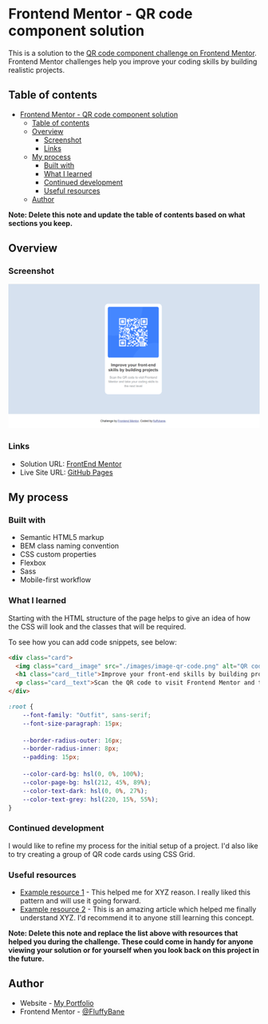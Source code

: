 # Frontend Mentor - QR code component solution

This is a solution to the [QR code component challenge on Frontend Mentor](https://www.frontendmentor.io/challenges/qr-code-component-iux_sIO_H). Frontend Mentor challenges help you improve your coding skills by building realistic projects. 

## Table of contents

- [Frontend Mentor - QR code component solution](#frontend-mentor---qr-code-component-solution)
  - [Table of contents](#table-of-contents)
  - [Overview](#overview)
    - [Screenshot](#screenshot)
    - [Links](#links)
  - [My process](#my-process)
    - [Built with](#built-with)
    - [What I learned](#what-i-learned)
    - [Continued development](#continued-development)
    - [Useful resources](#useful-resources)
  - [Author](#author)

**Note: Delete this note and update the table of contents based on what sections you keep.**

## Overview

### Screenshot

![](./images/screenshot.png)

### Links

- Solution URL: [FrontEnd Mentor](https://www.frontendmentor.io/solutions/qr-code-component-sass-bem-bcrSQHRsbg)
- Live Site URL: [GitHub Pages](https://fluffybane.github.io/qr-code-component/)

## My process

### Built with

- Semantic HTML5 markup
- BEM class naming convention
- CSS custom properties
- Flexbox
- Sass
- Mobile-first workflow

### What I learned

Starting with the HTML structure of the page helps to give an idea of how the CSS will look and the classes that will be required.

To see how you can add code snippets, see below:

```html
<div class="card">
  <img class="card__image" src="./images/image-qr-code.png" alt="QR code">
  <h1 class="card__title">Improve your front-end skills by building projects</h1>
  <p class="card__text">Scan the QR code to visit Frontend Mentor and take your coding skills to the next level</p>
</div>
```
```css
:root {
	--font-family: "Outfit", sans-serif;
	--font-size-paragraph: 15px;

	--border-radius-outer: 16px;
	--border-radius-inner: 8px;
	--padding: 15px;

	--color-card-bg: hsl(0, 0%, 100%);
	--color-page-bg: hsl(212, 45%, 89%);
	--color-text-dark: hsl(0, 0%, 27%);
	--color-text-grey: hsl(220, 15%, 55%);
}
```

### Continued development

I would like to refine my process for the initial setup of a project. I'd also like to try creating a group of QR code cards using CSS Grid.

### Useful resources

- [Example resource 1](https://www.example.com) - This helped me for XYZ reason. I really liked this pattern and will use it going forward.
- [Example resource 2](https://www.example.com) - This is an amazing article which helped me finally understand XYZ. I'd recommend it to anyone still learning this concept.

**Note: Delete this note and replace the list above with resources that helped you during the challenge. These could come in handy for anyone viewing your solution or for yourself when you look back on this project in the future.**

## Author

- Website - [My Portfolio](https://fluffybane.github.io/portfolio-site/)
- Frontend Mentor - [@FluffyBane](https://www.frontendmentor.io/profile/FluffyBane)
